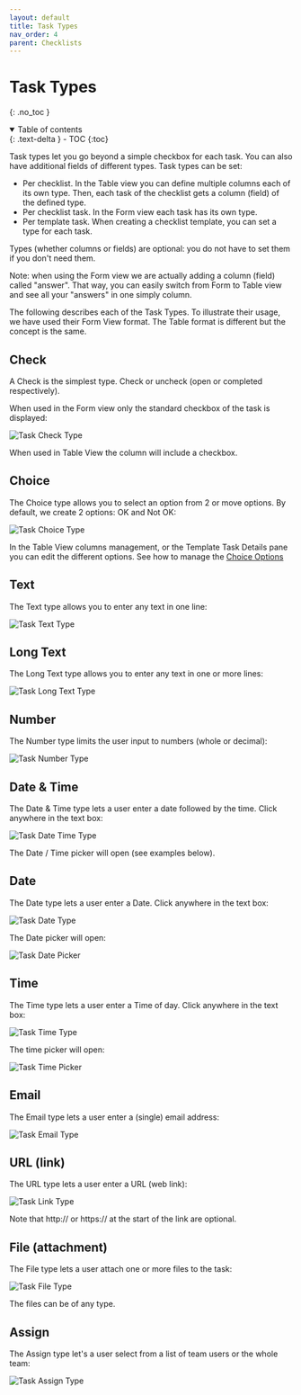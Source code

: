 ```yaml
---
layout: default
title: Task Types
nav_order: 4
parent: Checklists
---
```

# Task Types
{: .no_toc }

<details open markdown="block">
  <summary>
    Table of contents
  </summary>
  {: .text-delta }
- TOC
{:toc}
</details>

Task types let you go beyond a simple checkbox for each task. You can also have additional fields of different types. Task types can be set:
* Per checklist. In the Table view you can define multiple columns each of its own type. Then, each task of the checklist gets a column (field) of the defined type.
* Per checklist task. In the Form view each task has its own type.
* Per template task. When creating a checklist template, you can set a type for each task.

Types (whether columns or fields) are optional: you do not have to set them if you don't need them.

Note: when using the Form view we are actually adding a column (field) called "answer". That way, you can easily switch from Form to Table view and see all your "answers" in one simply column.

The following describes each of the Task Types. To illustrate their usage, we have used their Form View format. The Table format is different but the concept is the same.

## Check
A Check is the simplest type. Check or uncheck (open or completed respectively).

When used in the Form view only the standard checkbox of the task is displayed:

![Task Check Type](/assets/images/types/type-check.png)

When used in Table View the column will include a checkbox.

## Choice
The Choice type allows you to select an option from 2 or move options. By default, we create 2 options: OK and Not OK:

![Task Choice Type](/assets/images/types/type-choice.png)

In the Table View columns management, or the Template Task Details pane you can edit the different options. See how to manage the [Choice Options](/checklists/table-view/#choice-type)

## Text
The Text type allows you to enter any text in one line:

![Task Text Type](/assets/images/types/type-text.png)

## Long Text
The Long Text type allows you to enter any text in one or more lines:

![Task Long Text Type](/assets/images/types/type-longtext.png)

## Number
The Number type limits the user input to numbers (whole or decimal):

![Task Number Type](/assets/images/types/type-number.png)

## Date & Time
The Date & Time type lets a user enter a date followed by the time. Click anywhere in the text box:

![Task Date Time Type](/assets/images/types/type-date-time.png)

The Date / Time picker will open (see examples below).

## Date
The Date type lets a user enter a Date. Click anywhere in the text box:

![Task Date Type](/assets/images/types/type-date.png)

The Date picker will open:

![Task Date Picker](/assets/images/types/type-date-picker.png)

## Time
The Time type lets a user enter a Time of day. Click anywhere in the text box:

![Task Time Type](/assets/images/types/type-time.png)

The time picker will open: 

![Task Time Picker](/assets/images/types/type-time-picker.png)

## Email
The Email type lets a user enter a (single) email address:

![Task Email Type](/assets/images/types/type-email.png)

## URL (link)
The URL type lets a user enter a URL (web link):

![Task Link Type](/assets/images/types/type-url.png)

Note that http:// or https:// at the start of the link are optional.

## File (attachment)
The File type lets a user attach one or more files to the task:

![Task File Type](/assets/images/types/type-file.png)

The files can be of any type.

## Assign
The Assign type let's a user select from a list of team users or the whole team:

![Task Assign Type](/assets/images/types/type-assign.png)
